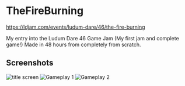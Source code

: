 # TheFireBurning
https://ldjam.com/events/ludum-dare/46/the-fire-burning 

My entry into the Ludum Dare 46 Game Jam (My first jam and complete game!) Made in 48 hours from completely from scratch.

## Screenshots
![title screen](https://static.jam.vg/raw/1b4/b2/z/2b34d.png)
![Gameplay 1](https://static.jam.vg/raw/1b4/b2/z/2b34e.png)
![Gameplay 2](https://static.jam.vg/raw/1b4/b2/z/2b350.png)

